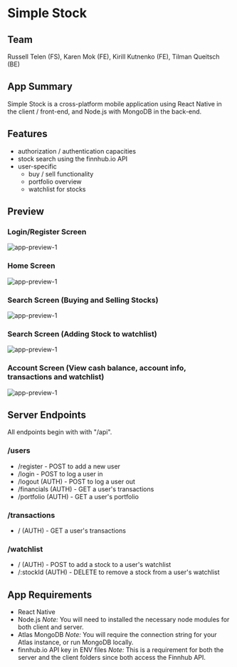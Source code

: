 # Simple Stock

## Team

Russell Telen (FS), Karen Mok (FE), Kirill Kutnenko (FE), Tilman Queitsch (BE)

## App Summary

Simple Stock is a cross-platform mobile application using React Native in the client / front-end, and Node.js with MongoDB in the back-end.

## Features

- authorization / authentication capacities
- stock search using the finnhub.io API
- user-specific
  - buy / sell functionality
  - portfolio overview
  - watchlist for stocks

## Preview

### Login/Register Screen

![app-preview-1](./app-preview/simple-stock-1.gif)

### Home Screen

![app-preview-1](./app-preview/simple-stock-2.gif)

### Search Screen (Buying and Selling Stocks)

![app-preview-1](./app-preview/simple-stock-3.gif)

### Search Screen (Adding Stock to watchlist)

![app-preview-1](./app-preview/simple-stock-4.gif)

### Account Screen (View cash balance, account info, transactions and watchlist)

![app-preview-1](./app-preview/simple-stock-5.gif)

## Server Endpoints

All endpoints begin with with "/api".

### /users

- /register - POST to add a new user
- /login - POST to log a user in
- /logout (AUTH) - POST to log a user out
- /financials (AUTH) - GET a user's transactions
- /portfolio (AUTH) - GET a user's portfolio

### /transactions

- / (AUTH) - GET a user's transactions

### /watchlist

- / (AUTH) - POST to add a stock to a user's watchlist
- /:stockId (AUTH) - DELETE to remove a stock from a user's watchlist

## App Requirements

- React Native
- Node.js
  _Note:_ You will need to installed the necessary node modules for both client and server.
- Atlas MongoDB
  _Note:_ You will require the connection string for your Atlas instance, or run MongoDB locally.
- finnhub.io API key in ENV files
  _Note:_ This is a requirement for both the server and the client folders since both access the Finnhub API.
